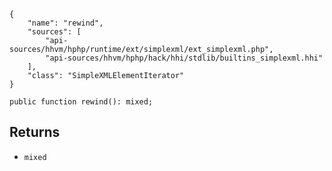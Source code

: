 ``` yamlmeta
{
    "name": "rewind",
    "sources": [
        "api-sources/hhvm/hphp/runtime/ext/simplexml/ext_simplexml.php",
        "api-sources/hhvm/hphp/hack/hhi/stdlib/builtins_simplexml.hhi"
    ],
    "class": "SimpleXMLElementIterator"
}
```




``` Hack
public function rewind(): mixed;
```




## Returns




+ ` mixed `
<!-- HHAPIDOC -->
